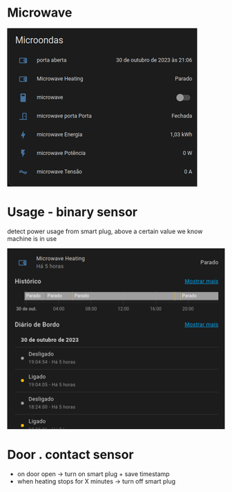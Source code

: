 # Microwave

![img_3.png](img_3.png)

# Usage - binary sensor

detect power usage from smart plug, above a certain value we know machine is in use

![img_4.png](img_4.png)

# Door . contact sensor

- on door open -> turn on smart plug + save timestamp
- when heating stops for X minutes -> turn off smart plug